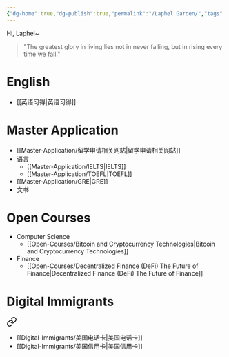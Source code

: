 ```yaml
---
{"dg-home":true,"dg-publish":true,"permalink":"/Laphel Garden/","tags":["gardenEntry"],"dgPassFrontmatter":true,"created":"2023-04-22T11:14:19.123+08:00","updated":"2023-04-22T21:47:34.837+08:00"}
---
```



Hi, Laphel~
<blockquote> "The greatest glory in living lies not in never falling, but in rising every time we fall."
</blockquote>



# English

- [[英语习得\|英语习得]]


# Master Application

- [[Master-Application/留学申请相关网站\|留学申请相关网站]]
- 语言
	- [[Master-Application/IELTS\|IELTS]]
	- [[Master-Application/TOEFL\|TOEFL]]
- [[Master-Application/GRE\|GRE]]
- 文书


# Open Courses

- Computer Science
	- [[Open-Courses/Bitcoin and Cryptocurrency Technologies\|Bitcoin and Cryptocurrency Technologies]]
- Finance
	- [[Open-Courses/Decentralized Finance (DeFi) The Future of Finance\|Decentralized Finance (DeFi) The Future of Finance]]


# Digital Immigrants

<div class="transclusion internal-embed is-loaded"><a class="markdown-embed-link" href="/english/#features" aria-label="Open link"><svg xmlns="http://www.w3.org/2000/svg" width="24" height="24" viewBox="0 0 24 24" fill="none" stroke="currentColor" stroke-width="2" stroke-linecap="round" stroke-linejoin="round" class="svg-icon lucide-link"><path d="M10 13a5 5 0 0 0 7.54.54l3-3a5 5 0 0 0-7.07-7.07l-1.72 1.71"></path><path d="M14 11a5 5 0 0 0-7.54-.54l-3 3a5 5 0 0 0 7.07 7.07l1.71-1.71"></path></svg></a>
<div class="markdown-embed">

- [[Digital-Immigrants/美国电话卡\|美国电话卡]]
- [[Digital-Immigrants/美国信用卡\|美国信用卡]]


</div></div>

